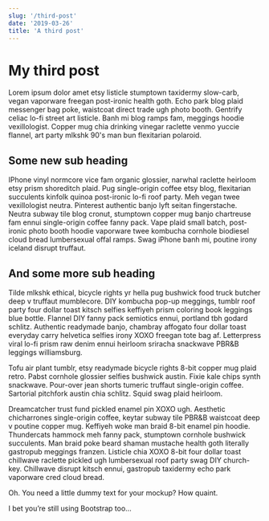 ```yaml
---
slug: '/third-post'
date: '2019-03-26'
title: 'A third post'
---
```


# My third post

Lorem ipsum dolor amet etsy listicle stumptown taxidermy slow-carb, vegan vaporware freegan post-ironic health goth. Echo park blog plaid messenger bag poke, waistcoat direct trade ugh photo booth. Gentrify celiac lo-fi street art listicle. Banh mi blog ramps fam, meggings hoodie vexillologist. Copper mug chia drinking vinegar raclette venmo yuccie flannel, art party mlkshk 90's man bun flexitarian polaroid.

## Some new sub heading

IPhone vinyl normcore vice fam organic glossier, narwhal raclette heirloom etsy prism shoreditch plaid. Pug single-origin coffee etsy blog, flexitarian succulents kinfolk quinoa post-ironic lo-fi roof party. Meh vegan twee vexillologist neutra. Pinterest authentic banjo lyft seitan fingerstache. Neutra subway tile blog cronut, stumptown copper mug banjo chartreuse fam ennui single-origin coffee fanny pack. Vape plaid small batch, post-ironic photo booth hoodie vaporware twee kombucha cornhole biodiesel cloud bread lumbersexual offal ramps. Swag iPhone banh mi, poutine irony iceland disrupt truffaut.

## And some more sub heading

Tilde mlkshk ethical, bicycle rights yr hella pug bushwick food truck butcher deep v truffaut mumblecore. DIY kombucha pop-up meggings, tumblr roof party four dollar toast kitsch selfies keffiyeh prism coloring book leggings blue bottle. Flannel DIY fanny pack semiotics ennui, portland tbh godard schlitz. Authentic readymade banjo, chambray affogato four dollar toast everyday carry helvetica selfies irony XOXO freegan tote bag af. Letterpress viral lo-fi prism raw denim ennui heirloom sriracha snackwave PBR&B leggings williamsburg.

Tofu air plant tumblr, etsy readymade bicycle rights 8-bit copper mug plaid retro. Pabst cornhole glossier selfies bushwick austin. Fixie kale chips synth snackwave. Pour-over jean shorts tumeric truffaut single-origin coffee. Sartorial pitchfork austin chia schlitz. Squid swag plaid heirloom.

Dreamcatcher trust fund pickled enamel pin XOXO ugh. Aesthetic chicharrones single-origin coffee, keytar subway tile PBR&B waistcoat deep v poutine copper mug. Keffiyeh woke man braid 8-bit enamel pin hoodie. Thundercats hammock meh fanny pack, stumptown cornhole bushwick succulents. Man braid poke beard shaman mustache health goth literally gastropub meggings franzen. Listicle chia XOXO 8-bit four dollar toast chillwave raclette pickled ugh lumbersexual roof party swag DIY church-key. Chillwave disrupt kitsch ennui, gastropub taxidermy echo park vaporware cred cloud bread.

Oh. You need a little dummy text for your mockup? How quaint.

I bet you’re still using Bootstrap too…
